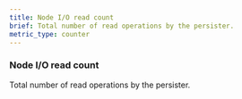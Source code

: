 ```yaml
---
title: Node I/O read count
brief: Total number of read operations by the persister. 
metric_type: counter
---
```

### Node I/O read count

Total number of read operations by the persister. 
